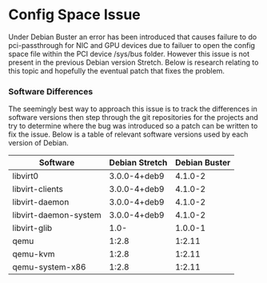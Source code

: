 # Config Space Issue

Under Debian Buster an error has been introduced that causes failure to do pci-passthrough for NIC and GPU devices due to failuer to open the config space file within the PCI device /sys/bus folder. However this issue is not present in the previous Debian version Stretch. Below is research relating to this topic and hopefully the eventual patch that fixes the problem.

### Software Differences
The seemingly best way to approach this issue is to track the differences in software versions then step through the git repositories for the projects and try to determine where the bug was introduced so a patch can be written to fix the issue. Below is a table of relevant software versions used by each version of Debian.


|    Software             |    Debian Stretch      |    Debian Buster       |
|-------------------------|------------------------|------------------------|
| libvirt0                | 3.0.0-4+deb9           | 4.1.0-2                |
| libvirt-clients         | 3.0.0-4+deb9           | 4.1.0-2                |
| libvirt-daemon          | 3.0.0-4+deb9           | 4.1.0-2                |
| libvirt-daemon-system   | 3.0.0-4+deb9           | 4.1.0-2                |
| libvirt-glib            | 1.0-                   | 1.0.0-1                |
| qemu                    | 1:2.8                  | 1:2.11                 |
| qemu-kvm                | 1:2.8                  | 1:2.11                 |
| qemu-system-x86         | 1:2.8                  | 1:2.11                 |

